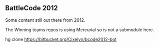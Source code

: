 ## BattleCode 2012

 Some content still out there from 2012.

 The Winning teams repos is using Mercurial so is not a submodule here.


hg clone https://bitbucket.org/Cixelyn/bcode2012-bot

